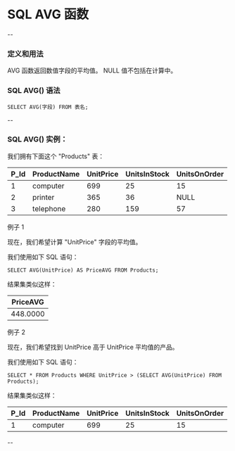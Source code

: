 # SQL AVG 函数

--

### 定义和用法

AVG 函数返回数值字段的平均值。 NULL 值不包括在计算中。

### SQL AVG() 语法

```
SELECT AVG(字段) FROM 表名;
```

--

### SQL AVG() 实例：

我们拥有下面这个 "Products" 表：

P_Id | ProductName | UnitPrice | UnitsInStock | UnitsOnOrder 
-----|-------------|-----------|--------------|-------------
   1 | computer    |       699 |           25 |           15 
   2 | printer     |       365 |           36 |         NULL 
   3 | telephone   |       280 |          159 |           57 

例子 1

现在，我们希望计算 "UnitPrice" 字段的平均值。

我们使用如下 SQL 语句：

```
SELECT AVG(UnitPrice) AS PriceAVG FROM Products;
```

结果集类似这样：

| PriceAVG |
|----------|
| 448.0000 |

例子 2

现在，我们希望找到 UnitPrice 高于 UnitPrice 平均值的产品。

我们使用如下 SQL 语句：

```
SELECT * FROM Products WHERE UnitPrice > (SELECT AVG(UnitPrice) FROM Products);
```

结果集类似这样：

P_Id | ProductName | UnitPrice | UnitsInStock | UnitsOnOrder 
-----|-------------|-----------|--------------|-------------
   1 | computer    |       699 |           25 |           15 

--
